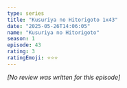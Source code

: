 ```yaml
---
type: series
title: "Kusuriya no Hitorigoto 1x43"
date: "2025-05-26T14:06:05"
name: "Kusuriya no Hitorigoto"
season: 1
episode: 43
rating: 3
ratingEmoji: ⭐️⭐️⭐️
---
```


*[No review was written for this episode]*
